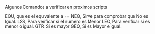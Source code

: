 Algunos Comandos a verificar en proximos scripts

EQU, que es el equivalente a ==
NEQ, Sirve para comprobar que No es Igual.
LSS, Para verificar si el numero es Menor
LEQ, Para verificar si es menor o igual.
GTR, Si es mayor
GEQ, Si es Mayor e igual.